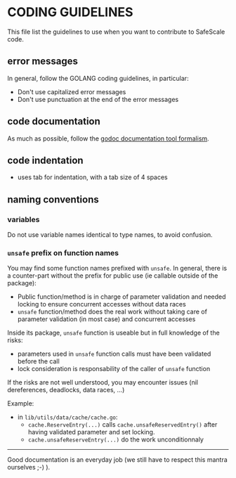 # CODING GUIDELINES

This file list the guidelines to use when you want to contribute to SafeScale code.

## error messages

In general, follow the GOLANG coding guidelines, in particular:

- Don't use capitalized error messages
- Don't use punctuation at the end of the error messages

## code documentation

As much as possible, follow the [godoc documentation tool formalism](https://blog.golang.org/godoc-documenting-go-code).

## code indentation

- uses tab for indentation, with a tab size of 4 spaces

## naming conventions

### variables

Do not use variable names identical to type names, to avoid confusion.

### `unsafe` prefix on function names

You may find some function names prefixed with `unsafe`. In general, there is a counter-part without the prefix for public use (ie callable outside of the package):

  - Public function/method is in charge of parameter validation and needed locking to ensure concurrent accesses without data races
  - `unsafe` function/method does the real work without taking care of parameter validation (in most case) and concurrent accesses

Inside its package, `unsafe` function is useable but in full knowledge of the risks:
  - parameters used in `unsafe` function calls must have been validated before the call
  - lock consideration is responsability of the caller of `unsafe` function

If the risks are not well understood, you may encounter issues (nil dereferences, deadlocks, data races, ...)

Example:
  - in `lib/utils/data/cache/cache.go`:
    - `cache.ReserveEntry(...)` calls `cache.unsafeReservedEntry()` after having validated parameter and set locking.
    - `cache.unsafeReserveEntry(...)` do the work unconditionnaly

---

Good documentation is an everyday job (we still have to respect this mantra ourselves ;-) ).

